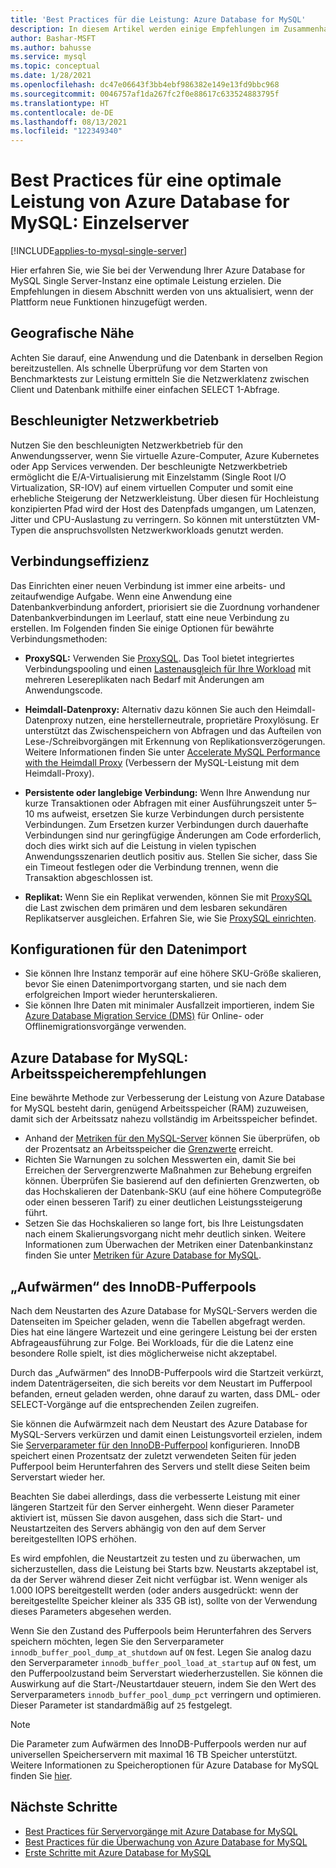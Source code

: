 ```yaml
---
title: 'Best Practices für die Leistung: Azure Database for MySQL'
description: In diesem Artikel werden einige Empfehlungen im Zusammenhang mit der Überwachung und Optimierung Ihrer Azure Database for MySQL-Instanzen beschrieben.
author: Bashar-MSFT
ms.author: bahusse
ms.service: mysql
ms.topic: conceptual
ms.date: 1/28/2021
ms.openlocfilehash: dc47e06643f3bb4ebf986382e149e13fd9bbc968
ms.sourcegitcommit: 0046757af1da267fc2f0e88617c633524883795f
ms.translationtype: HT
ms.contentlocale: de-DE
ms.lasthandoff: 08/13/2021
ms.locfileid: "122349340"
---
```

# <a name="best-practices-for-optimal-performance-of-your-azure-database-for-mysql---single-server"></a>Best Practices für eine optimale Leistung von Azure Database for MySQL: Einzelserver

[!INCLUDE[applies-to-mysql-single-server](includes/applies-to-mysql-single-server.md)]

Hier erfahren Sie, wie Sie bei der Verwendung Ihrer Azure Database for MySQL Single Server-Instanz eine optimale Leistung erzielen. Die Empfehlungen in diesem Abschnitt werden von uns aktualisiert, wenn der Plattform neue Funktionen hinzugefügt werden.

## <a name="physical-proximity"></a>Geografische Nähe

 Achten Sie darauf, eine Anwendung und die Datenbank in derselben Region bereitzustellen. Als schnelle Überprüfung vor dem Starten von Benchmarktests zur Leistung ermitteln Sie die Netzwerklatenz zwischen Client und Datenbank mithilfe einer einfachen SELECT 1-Abfrage. 

## <a name="accelerated-networking"></a>Beschleunigter Netzwerkbetrieb

Nutzen Sie den beschleunigten Netzwerkbetrieb für den Anwendungsserver, wenn Sie virtuelle Azure-Computer, Azure Kubernetes oder App Services verwenden. Der beschleunigte Netzwerkbetrieb ermöglicht die E/A-Virtualisierung mit Einzelstamm (Single Root I/O Virtualization, SR-IOV) auf einem virtuellen Computer und somit eine erhebliche Steigerung der Netzwerkleistung. Über diesen für Hochleistung konzipierten Pfad wird der Host des Datenpfads umgangen, um Latenzen, Jitter und CPU-Auslastung zu verringern. So können mit unterstützten VM-Typen die anspruchsvollsten Netzwerkworkloads genutzt werden.

## <a name="connection-efficiency"></a>Verbindungseffizienz

Das Einrichten einer neuen Verbindung ist immer eine arbeits- und zeitaufwendige Aufgabe. Wenn eine Anwendung eine Datenbankverbindung anfordert, priorisiert sie die Zuordnung vorhandener Datenbankverbindungen im Leerlauf, statt eine neue Verbindung zu erstellen.  Im Folgenden finden Sie einige Optionen für bewährte Verbindungsmethoden:

- **ProxySQL:** Verwenden Sie [ProxySQL](https://proxysql.com/). Das Tool bietet integriertes Verbindungspooling und einen [Lastenausgleich für Ihre Workload](https://techcommunity.microsoft.com/t5/azure-database-for-mysql/load-balance-read-replicas-using-proxysql-in-azure-database-for/ba-p/880042) mit mehreren Lesereplikaten nach Bedarf mit Änderungen am Anwendungscode.

- **Heimdall-Datenproxy:** Alternativ dazu können Sie auch den Heimdall-Datenproxy nutzen, eine herstellerneutrale, proprietäre Proxylösung. Er unterstützt das Zwischenspeichern von Abfragen und das Aufteilen von Lese-/Schreibvorgängen mit Erkennung von Replikationsverzögerungen. Weitere Informationen finden Sie unter [Accelerate MySQL Performance with the Heimdall Proxy](https://techcommunity.microsoft.com/t5/azure-database-for-mysql/accelerate-mysql-performance-with-the-heimdall-proxy/ba-p/1063349) (Verbessern der MySQL-Leistung mit dem Heimdall-Proxy).  

- **Persistente oder langlebige Verbindung:** Wenn Ihre Anwendung nur kurze Transaktionen oder Abfragen mit einer Ausführungszeit unter 5–10 ms aufweist, ersetzen Sie kurze Verbindungen durch persistente Verbindungen. Zum Ersetzen kurzer Verbindungen durch dauerhafte Verbindungen sind nur geringfügige Änderungen am Code erforderlich, doch dies wirkt sich auf die Leistung in vielen typischen Anwendungsszenarien deutlich positiv aus. Stellen Sie sicher, dass Sie ein Timeout festlegen oder die Verbindung trennen, wenn die Transaktion abgeschlossen ist.

- **Replikat:** Wenn Sie ein Replikat verwenden, können Sie mit [ProxySQL](https://proxysql.com/) die Last zwischen dem primären und dem lesbaren sekundären Replikatserver ausgleichen. Erfahren Sie, wie Sie [ProxySQL einrichten](https://techcommunity.microsoft.com/t5/azure-database-for-mysql/scaling-an-azure-database-for-mysql-workload-running-on/ba-p/1105847).

## <a name="data-import-configurations"></a>Konfigurationen für den Datenimport

- Sie können Ihre Instanz temporär auf eine höhere SKU-Größe skalieren, bevor Sie einen Datenimportvorgang starten, und sie nach dem erfolgreichen Import wieder herunterskalieren.
- Sie können Ihre Daten mit minimaler Ausfallzeit importieren, indem Sie [Azure Database Migration Service (DMS)](https://datamigration.microsoft.com/) für Online- oder Offlinemigrationsvorgänge verwenden. 

## <a name="azure-database-for-mysql-memory-recommendations"></a>Azure Database for MySQL: Arbeitsspeicherempfehlungen

Eine bewährte Methode zur Verbesserung der Leistung von Azure Database for MySQL besteht darin, genügend Arbeitsspeicher (RAM) zuzuweisen, damit sich der Arbeitssatz nahezu vollständig im Arbeitsspeicher befindet. 

- Anhand der [Metriken für den MySQL-Server](./concepts-monitoring.md) können Sie überprüfen, ob der Prozentsatz an Arbeitsspeicher die [Grenzwerte](./concepts-pricing-tiers.md) erreicht. 
- Richten Sie Warnungen zu solchen Messwerten ein, damit Sie bei Erreichen der Servergrenzwerte Maßnahmen zur Behebung ergreifen können. Überprüfen Sie basierend auf den definierten Grenzwerten, ob das Hochskalieren der Datenbank-SKU (auf eine höhere Computegröße oder einen besseren Tarif) zu einer deutlichen Leistungssteigerung führt. 
- Setzen Sie das Hochskalieren so lange fort, bis Ihre Leistungsdaten nach einem Skalierungsvorgang nicht mehr deutlich sinken. Weitere Informationen zum Überwachen der Metriken einer Datenbankinstanz finden Sie unter [Metriken für Azure Database for MySQL](./concepts-monitoring.md#metrics).
 
## <a name="use-innodb-buffer-pool-warmup"></a>„Aufwärmen“ des InnoDB-Pufferpools

Nach dem Neustarten des Azure Database for MySQL-Servers werden die Datenseiten im Speicher geladen, wenn die Tabellen abgefragt werden. Dies hat eine längere Wartezeit und eine geringere Leistung bei der ersten Abfrageausführung zur Folge. Bei Workloads, für die die Latenz eine besondere Rolle spielt, ist dies möglicherweise nicht akzeptabel. 

Durch das „Aufwärmen“ des InnoDB-Pufferpools wird die Startzeit verkürzt, indem Datenträgerseiten, die sich bereits vor dem Neustart im Pufferpool befanden, erneut geladen werden, ohne darauf zu warten, dass DML- oder SELECT-Vorgänge auf die entsprechenden Zeilen zugreifen.

Sie können die Aufwärmzeit nach dem Neustart des Azure Database for MySQL-Servers verkürzen und damit einen Leistungsvorteil erzielen, indem Sie [Serverparameter für den InnoDB-Pufferpool](https://dev.mysql.com/doc/refman/8.0/en/innodb-preload-buffer-pool.html) konfigurieren. InnoDB speichert einen Prozentsatz der zuletzt verwendeten Seiten für jeden Pufferpool beim Herunterfahren des Servers und stellt diese Seiten beim Serverstart wieder her.

Beachten Sie dabei allerdings, dass die verbesserte Leistung mit einer längeren Startzeit für den Server einhergeht. Wenn dieser Parameter aktiviert ist, müssen Sie davon ausgehen, dass sich die Start- und Neustartzeiten des Servers abhängig von den auf dem Server bereitgestellten IOPS erhöhen. 

Es wird empfohlen, die Neustartzeit zu testen und zu überwachen, um sicherzustellen, dass die Leistung bei Starts bzw. Neustarts akzeptabel ist, da der Server während dieser Zeit nicht verfügbar ist. Wenn weniger als 1.000 IOPS bereitgestellt werden (oder anders ausgedrückt: wenn der bereitgestellte Speicher kleiner als 335 GB ist), sollte von der Verwendung dieses Parameters abgesehen werden.

Wenn Sie den Zustand des Pufferpools beim Herunterfahren des Servers speichern möchten, legen Sie den Serverparameter `innodb_buffer_pool_dump_at_shutdown` auf `ON` fest. Legen Sie analog dazu den Serverparameter `innodb_buffer_pool_load_at_startup` auf `ON` fest, um den Pufferpoolzustand beim Serverstart wiederherzustellen. Sie können die Auswirkung auf die Start-/Neustartdauer steuern, indem Sie den Wert des Serverparameters `innodb_buffer_pool_dump_pct` verringern und optimieren. Dieser Parameter ist standardmäßig auf `25` festgelegt.

> [!Note]
> Die Parameter zum Aufwärmen des InnoDB-Pufferpools werden nur auf universellen Speicherservern mit maximal 16 TB Speicher unterstützt. Weitere Informationen zu Speicheroptionen für Azure Database for MySQL finden Sie [hier](./concepts-pricing-tiers.md#storage).

## <a name="next-steps"></a>Nächste Schritte

- [Best Practices für Servervorgänge mit Azure Database for MySQL](concept-operation-excellence-best-practices.md) <br/>
- [Best Practices für die Überwachung von Azure Database for MySQL](concept-monitoring-best-practices.md)<br/>
- [Erste Schritte mit Azure Database for MySQL](quickstart-create-mysql-server-database-using-azure-portal.md)<br/>
